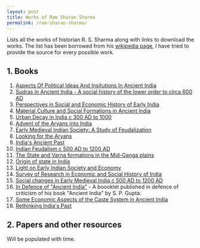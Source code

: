 ```yaml
---
layout: post
title: Works of Ram Sharan Sharma
permalink: /ram-sharan-sharma/
---
```


Lists all the works of historian R. S. Sharma along with links to download the works. The list has been borrowed from his [wikipedia page](https://en.wikipedia.org/wiki/Ram_Sharan_Sharma), I have tried to provide the source for every possible work. 

## 1. Books

1. [Aspects Of Political Ideas And Insitutions In Ancient India](https://archive.org/details/in.ernet.dli.2015.113882)
2. [Sudras in Ancient India - A social history of the lower order to circa 600 AD](https://archive.org/details/MaterrialCultureAndSocialFormationsInAncientIndiaRamSharanSharma/Sudras%20In%20Ancient%20India%20A%20Social%20History%20Of%20The%20Order%20Down%20To%20Circa%20A.%20D.%20600%20%282%29/)
3. [Perspectives in Social and Economic History of Early India](http://libgen.is/book/index.php?md5=A5B19544FC04B12D99171DCC99A4EB5B)
4. [Material Culture and Social Formations in Ancient India](https://archive.org/details/MaterrialCultureAndSocialFormationsInAncientIndiaRamSharanSharma/Materrial%20Culture%20and%20Social%20Formations%20in%20Ancient%20India%252C%20Ram%20Sharan%20Sharma)
5. [Urban Decay in India c 300 AD to 1000](http://libgen.is/book/index.php?md5=BFDCE564D29D2D69634AD19F8210552F)
6. [Advent of the Aryans into India](https://books.google.co.in/books/about/Advent_of_the_Aryans_in_India.html?id=30NuAAAAMAAJ&redir_esc=y)
7. [Early Medieval Indian Society: A Study of Feudalization](https://www.amazon.in/Early-Medieval-Indian-Society-Feudalisation/dp/8125025235)
8. [Looking for the Aryans](https://archive.org/details/lookingforthearyanssharmar.s._944_K)
9. [India's Ancient Past](https://archive.org/details/indiaancientpastbyrssharma)
10. [Indian Feudalism c 500 AD to 1200 AD](https://archive.org/details/indianfeudalismramsaransharma_566_P)
11. [The State and Varna formations in the Mid-Ganga plains](https://books.google.co.in/books/about/The_State_and_Varna_Formation_in_the_Mid.html?id=hlTlEiChS2UC&redir_esc=y)
12. [Origin of state in India](https://books.google.co.in/books/about/Origin_of_the_State_in_India.html?id=I0RuAAAAMAAJ&redir_esc=y)
13. [Light on Early Indian Society and Economy](https://books.google.co.in/books/about/Light_on_Early_Indian_Society_and_Econom.html?id=R0MeAAAAIAAJ&redir_esc=y)
14. [Survey of Research in Economic and Social History of India](https://www.amazon.in/Survey-Research-Economic-Social-History/dp/8120201426)
15. [Social changes in Early Medieval India c 500 AD to 1200 AD](http://libgen.is/book/index.php?md5=2C383E0CF721FE23035D41A81A3447AD)
16. [In Defence of "Ancient India"](https://books.google.co.in/books/about/In_Defence_of_Ancient_India.html?id=Vg8dAAAAMAAJ&redir_esc=y) - A boooklet published in defence of criticism of his book "Ancient India" by S. P. Gupta.
17. [Some Economic Aspects of the Caste System in Ancient India](https://books.google.co.in/books/about/Some_Economic_Aspects_of_the_Caste_Syste.html?id=sVU7uAAACAAJ&redir_esc=y)
18. [Rethinking India's Past](https://books.google.co.in/books/about/Rethinking_India_s_Past.html?id=sa8kPQAACAAJ&source=kp_book_description&redir_esc=y)

## 2. Papers and other resources

Will be populated with time.
